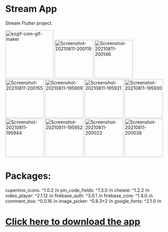 # Stream App

Stream Flutter project.

<a href="https://ibb.co/M9x1CYf"><img src="https://i.ibb.co/vD6dj7h/ezgif-com-gif-maker.gif" alt="ezgif-com-gif-maker" border="0" width="150"></a>
<a href="https://ibb.co/M8DxvfV"><img src="https://i.ibb.co/n3sNGBc/Screenshot-20210811-200119.jpg" alt="Screenshot-20210811-200119" border="0"  width="120"></a>
<a href="https://ibb.co/YXnjYPy"><img src="https://i.ibb.co/QkSmzpC/Screenshot-20210811-200146.jpg" alt="Screenshot-20210811-200146" border="0"  width="120"></a>
<a href="https://ibb.co/wQnhppR"><img src="https://i.ibb.co/6tK0DDm/Screenshot-20210811-200155.jpg" alt="Screenshot-20210811-200155" border="0"  width="120"></a>
<a href="https://ibb.co/CsDbxBL"><img src="https://i.ibb.co/qFVNbB6/Screenshot-20210811-195909.jpg" alt="Screenshot-20210811-195909" border="0"  width="120"></a>
<a href="https://ibb.co/m9f3XMp"><img src="https://i.ibb.co/CbRfMTL/Screenshot-20210811-195921.jpg" alt="Screenshot-20210811-195921" border="0"  width="120"></a>
<a href="https://ibb.co/dWcqyg7"><img src="https://i.ibb.co/f1S57vQ/Screenshot-20210811-195930.jpg" alt="Screenshot-20210811-195930" border="0"  width="120"></a>
<a href="https://ibb.co/zXYFkQR"><img src="https://i.ibb.co/c6HwmkF/Screenshot-20210811-195944.jpg" alt="Screenshot-20210811-195944" border="0"  width="120"></a>
<a href="https://ibb.co/mTFvmDr"><img src="https://i.ibb.co/yPBhDfm/Screenshot-20210811-195952.jpg" alt="Screenshot-20210811-195952" border="0"  width="120"></a>
<a href="https://ibb.co/52TNwtf"><img src="https://i.ibb.co/GF7KNBb/Screenshot-20210811-200023.jpg" alt="Screenshot-20210811-200023" border="0"  width="120"></a>
<a href="https://ibb.co/jMxp7jf"><img src="https://i.ibb.co/XsdwmGL/Screenshot-20210811-200038.jpg" alt="Screenshot-20210811-200038" border="0"  width="120"></a>
  
  
  # Packages:
  cupertino_icons: ^1.0.2 /n
  pin_code_fields: ^7.3.0 /n
  chewie: ^1.2.2 /n
  video_player: ^2.1.12 /n
  firebase_auth: ^3.0.1 /n
  firebase_core: ^1.4.0 /n
  comment_box: ^0.0.16 /n
  image_picker: ^0.8.3+2 /n
  google_fonts: ^2.1.0 /n

# [Click here to download the app](https://github.com/AlijonXr/StreamApp/blob/main/app-release.apk) 



